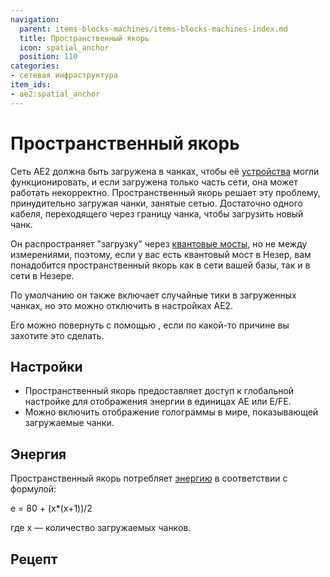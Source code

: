 ```yaml
---
navigation:
  parent: items-blocks-machines/items-blocks-machines-index.md
  title: Пространственный якорь
  icon: spatial_anchor
  position: 110
categories:
- сетевая инфраструктура
item_ids:
- ae2:spatial_anchor
---
```


# Пространственный якорь

<BlockImage id="spatial_anchor" p:powered="true" scale="8"/>

Сеть AE2 должна быть загружена в чанках, чтобы её [устройства](../ae2-mechanics/devices.md) могли функционировать, и если загружена только часть сети, она может работать некорректно. Пространственный якорь решает эту проблему, принудительно загружая чанки, занятые сетью. Достаточно одного кабеля, переходящего через границу чанка, чтобы загрузить новый чанк.

Он распространяет "загрузку" через [квантовые мосты](quantum_bridge.md), но не между измерениями, поэтому, если у вас есть квантовый мост в Незер, вам понадобится пространственный якорь как в сети вашей базы, так и в сети в Незере.

По умолчанию он также включает случайные тики в загруженных чанках, но это можно отключить в настройках AE2.

Его можно повернуть с помощью <ItemLink id="certus_quartz_wrench" />, если по какой-то причине вы захотите это сделать.

## Настройки

* Пространственный якорь предоставляет доступ к глобальной настройке для отображения энергии в единицах AE или E/FE.
* Можно включить отображение голограммы в мире, показывающей загружаемые чанки.

## Энергия

Пространственный якорь потребляет [энергию](../ae2-mechanics/energy.md) в соответствии с формулой:

e = 80 + (x*(x+1))/2

где x — количество загружаемых чанков.

## Рецепт

<RecipeFor id="spatial_anchor" />
